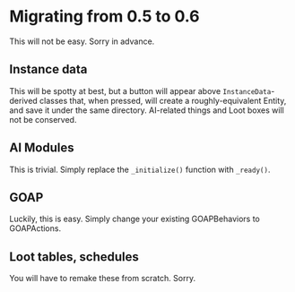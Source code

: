 # Migrating from 0.5 to 0.6

This will not be easy. Sorry in advance.

## Instance data

This will be spotty at best, but a button will appear above `InstanceData`-derived classes that, when pressed, will create a roughly-equivalent Entity, and save it under the same directory. AI-related things and Loot boxes will not be conserved.

## AI Modules

This is trivial. Simply replace the `_initialize()` function with `_ready()`. 

## GOAP

Luckily, this is easy. Simply change your existing GOAPBehaviors to GOAPActions.

## Loot tables, schedules

You will have to remake these from scratch. Sorry.